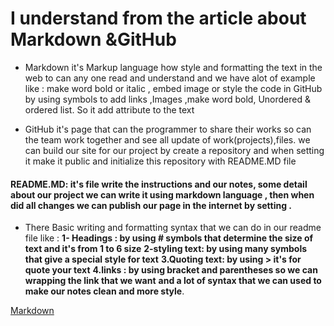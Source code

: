 # I understand from the article about Markdown &GitHub
 - Markdown  it's Markup language how style and formatting   the text in the web to can any one read and understand and we have alot of example like :
make word bold or italic , embed image or style the code in GitHub by using symbols to add links ,Images ,make word bold, Unordered & ordered list.
 So it add attribute to the text

 - GitHub  it's page that can the programmer to share their works so can the team work together and see all update of work(projects),files.
 we can build our site for our project by create a repository and when setting it make it public and initialize this repository with README.MD file 
 #### README.MD: it's file write the instructions and our notes, some detail about our project we can write it using markdown language , then when did all changes we can publish our page  in the internet by setting .
- There Basic writing and formatting  syntax that we can do in our readme file like :
**1- Headings  : by using # symbols that determine the size of text and it's from 1 to 6 size**
**2-styling text: by using many symbols  that give a special style for text**
**3.Quoting text: by using > it's for quote your text** 
**4.links : by using bracket and parentheses so we can wrapping the link that we want**
**and a lot of syntax that we can used to make our notes clean and more style**.


[Markdown](https://markdown-here.com/)

